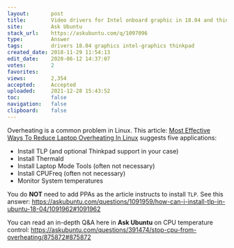 ```yaml
---
layout:       post
title:        Video drivers for Intel onboard graphic in 18.04 and thinkpad t410
site:         Ask Ubuntu
stack_url:    https://askubuntu.com/q/1097096
type:         Answer
tags:         drivers 18.04 graphics intel-graphics thinkpad
created_date: 2018-11-29 11:54:13
edit_date:    2020-06-12 14:37:07
votes:        2
favorites:    
views:        2,354
accepted:     Accepted
uploaded:     2021-12-28 15:43:52
toc:          false
navigation:   false
clipboard:    false
---
```


Overheating is a common problem in Linux. This article: [Most Effective Ways To Reduce Laptop Overheating In Linux][1] suggests five applications:

- Install TLP (and optional Thinkpad support in your case)
- Install Thermald
- Install Laptop Mode Tools (often not necessary)
- Install CPUFreq (often not necessary)
- Monitor System temperatures

You do **NOT** need to add PPAs as the article instructs to install `TLP`. See this answer: https://askubuntu.com/questions/1091959/how-can-i-install-tlp-in-ubuntu-18-04/1091962#1091962

You can read an in-depth Q&A here in **Ask Ubuntu** on CPU temperature control: https://askubuntu.com/questions/391474/stop-cpu-from-overheating/875872#875872

  [1]: https://itsfoss.com/reduce-overheating-laptops-linux/
